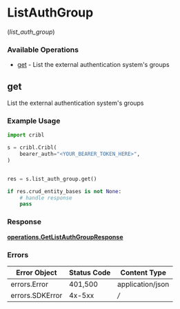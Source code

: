 # ListAuthGroup
(*list_auth_group*)

### Available Operations

* [get](#get) - List the external authentication system's groups

## get

List the external authentication system's groups

### Example Usage

```python
import cribl

s = cribl.Cribl(
    bearer_auth="<YOUR_BEARER_TOKEN_HERE>",
)


res = s.list_auth_group.get()

if res.crud_entity_bases is not None:
    # handle response
    pass
```


### Response

**[operations.GetListAuthGroupResponse](../../models/operations/getlistauthgroupresponse.md)**
### Errors

| Error Object     | Status Code      | Content Type     |
| ---------------- | ---------------- | ---------------- |
| errors.Error     | 401,500          | application/json |
| errors.SDKError  | 4x-5xx           | */*              |
